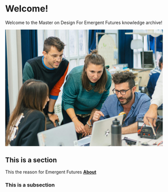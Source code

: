 Welcome!
========

Welcome to the Master on Design For Emergent Futures knowledge archive!

![](assets/images/people-working.jpg)

## This is a section

This the reason for Emergent Futures [**About**](/docs/about)

### This is a subsection
